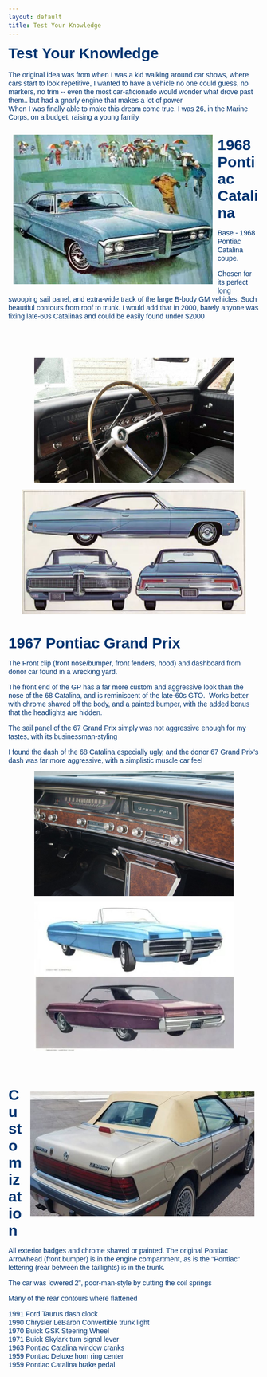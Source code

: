 ```yaml
---
layout: default
title: Test Your Knowledge
---
```


<p style="margin-bottom: 0px !important;"><font color="#003471" face="Arial, Helvetica, sans-serif" style="font-size: 30px;"><strong>Test Your Knowledge</strong></font></p>

<p style="margin-top: 0px !important; margin-bottom: 0px !important;"><br></p>

<p style="margin-top: 0px !important; margin-bottom: 0px !important;"><font color="#003471" face="Arial, Helvetica, sans-serif">The original idea was from when I was a kid walking around car shows, where cars start to look repetitive, I wanted to have a vehicle no one could guess, no markers, no trim -- even the most car-aficionado would wonder what drove past them.. but had a gnarly engine that makes a lot of power</font></p>

<p style="margin-top: 0px !important; margin-bottom: 0px;"><font color="#003471" face="Arial, Helvetica, sans-serif">When I was finally able to make this dream come true, I was 26, in the Marine Corps, on a budget, raising a young family</font></p>

<p style="margin-top: 0px !important; margin-bottom: 0px !important;"><font color="#003471" face="Arial, Helvetica, sans-serif"><br></font></p>

<p style="margin-top: 0px !important; margin-bottom: 0px !important;"><font color="#003471" face="Arial, Helvetica, sans-serif"><img src="cat1.JPG" alt="" title="" border="0" width="400" height="300" align="left" style="margin: 10px;"></font></p>

<p><font face="Arial, Helvetica, sans-serif" color="#003471" style="font-size: 30px;"><strong>1968 Pontiac Catalina</strong></font></p>

<p><font face="Arial, Helvetica, sans-serif" color="#003471">Base - 1968 Pontiac Catalina coupe.</font></p>

<p><font face="Arial, Helvetica, sans-serif" color="#003471">Chosen for its perfect long swooping sail panel, and extra-wide track of the large B-body GM vehicles. Such beautiful contours from roof to trunk. I would add that in 2000, barely anyone was fixing late-60s Catalinas and could be easily found under $2000</font></p>

<p><font face="Arial, Helvetica, sans-serif" color="#003471"><br></font></p>

<p><font face="Arial, Helvetica, sans-serif" color="#003471"><br></font></p>

<p><font face="Arial, Helvetica, sans-serif" color="#003471"><img src="012918-1968-Pontiac-Catalina-4-630x354.jpg" alt="" title="" border="0" width="400" height="250" style="margin: 10px auto; display: block;"></font></p>

<p><font face="Arial, Helvetica, sans-serif" color="#003471"><img src="cat.JPG" alt="" title="" border="0" width="450" height="250" style="margin: 10px auto; display: block;"><br></font></p>





<p style="margin-top: 0px !important; margin-bottom: 0px;"><font face="Arial, Helvetica, sans-serif" color="#003471" style="font-size: 30px;"><strong>1967 Pontiac Grand Prix</strong></font></p>

<p><font face="Arial, Helvetica, sans-serif" color="#003471">The Front clip (front nose/bumper, front fenders, hood) and dashboard from donor car found in a wrecking yard.</font></p>

<p><font face="Arial, Helvetica, sans-serif" color="#003471">The front end of the GP has a far more custom and aggressive look than the nose of the 68 Catalina, and is reminiscent of the late-60s GTO.&nbsp; Works better with chrome shaved off the body, and a painted bumper, with the added bonus that the headlights are hidden.</font></p>

<p><font face="Arial, Helvetica, sans-serif" color="#003471">The sail panel of the 67 Grand Prix simply was not aggressive enough for my tastes, with its businessman-styling</font></p>

<p><font face="Arial, Helvetica, sans-serif" color="#003471">I found the dash of the 68 Catalina especially ugly, and the donor 67 Grand Prix's dash was far more aggressive, with a simplistic muscle car feel</font></p>

<p><font face="Arial, Helvetica, sans-serif" color="#003471"><img src="IMGP0343.jpg" alt="" title="" border="0" width="400" height="250" style="margin: 10px auto; display: block;"><img src="gp.JPG" alt="" title="" border="0" width="400" height="300" style="margin: 10px auto; display: block;"><br></font></p>






<p><font face="Arial, Helvetica, sans-serif" color="#003471"><img src="data:image/gif;base64,R0lGODlhAQABAIAAAP///wAAACH5BAEAAAAALAAAAAABAAEAAAICRAEAOw==" class="WaContentDivider WaContentDivider dividerStyle002" data-wacomponenttype="ContentDivider"></font></p><p style="margin-top: 0px !important; margin-bottom: 0px;"><img src="1990-Chrysler-LeBaron-(5).jpg" alt="" title="" border="0" width="450" height="250" style="margin: 10px;" align="right"></p>

<p><font face="Arial, Helvetica, sans-serif" color="#003471" style="font-size: 30px;"><strong>Customization</strong></font></p>

<p style="margin-top: 0px !important;"><font face="Arial, Helvetica, sans-serif" color="#003471">All exterior badges and chrome shaved or painted. The original Pontiac Arrowhead (front bumper) is in the engine compartment, as is the "Pontiac" lettering (rear between the taillights) is in the trunk.</font></p>

<p><font face="Arial, Helvetica, sans-serif" color="#003471">The car was lowered 2", poor-man-style by cutting the coil springs</font></p>

<p><font face="Arial, Helvetica, sans-serif" color="#003471">Many of the rear contours where flattened</font></p>

<p style="margin-bottom: 0px !important;"><font face="Arial, Helvetica, sans-serif" color="#003471">1991 Ford Taurus dash clock</font></p>

<p style="margin-top: 0px !important; margin-bottom: 0px !important;"><font face="Arial, Helvetica, sans-serif" color="#003471">1990 Chrysler LeBaron Convertible trunk light</font></p>

<p style="margin-top: 0px !important; margin-bottom: 0px !important;"><font face="Arial, Helvetica, sans-serif" color="#003471">1970 Buick GSK Steering Wheel</font></p>

<p style="margin-top: 0px !important; margin-bottom: 0px !important;"><font face="Arial, Helvetica, sans-serif" color="#003471">1971 Buick Skylark turn signal lever</font></p>

<p style="margin-top: 0px !important; margin-bottom: 0px !important;"><font face="Arial, Helvetica, sans-serif" color="#003471">1963 Pontiac Catalina window cranks</font></p>

<p style="margin-top: 0px !important; margin-bottom: 0px !important;"><font face="Arial, Helvetica, sans-serif" color="#003471">1959 Pontiac Deluxe horn ring center</font></p>

<p style="margin-top: 0px !important; margin-bottom: 0px !important;"><font face="Arial, Helvetica, sans-serif" color="#003471">1959 Pontiac Catalina brake pedal</font></p>

<p style="margin-top: 0px !important;"><br></p>
